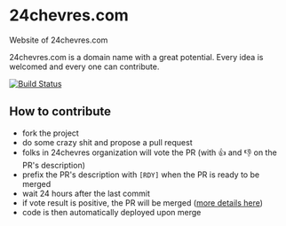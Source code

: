 # 24chevres.com

Website of 24chevres.com

24chevres.com is a domain name with a great potential. Every idea is welcomed and every one can contribute.

[![Build Status](https://travis-ci.org/24chevres/24chevres.com.svg?branch=master)](https://travis-ci.org/24chevres/24chevres.com)

## How to contribute

- fork the project
- do some crazy shit and propose a pull request
- folks in 24chevres organization will vote the PR (with :+1: and :-1: on the PR's description)
- prefix the PR's description with `[RDY]` when the PR is ready to be merged
- wait 24 hours after the last commit
- if vote result is positive, the PR will be merged ([more details here](https://github.com/deuzu/github-democrat))
- code is then automatically deployed upon merge
